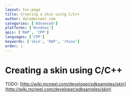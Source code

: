 ```yaml
---
layout: toc-page
title: Creating a skin using C/C++
author: dale@mcneel.com
categories: ['Advanced']
platforms: ['Windows']
apis: ['RAP', 'CPP']
languages: ['CPP']
keywords: ['skin', 'RAP', 'rhino']
order: 1
---
```


# Creating a skin using C/C++

TODO: [http://wiki.mcneel.com/developer/sdksamples/skin](http://wiki.mcneel.com/developer/sdksamples/skin)
